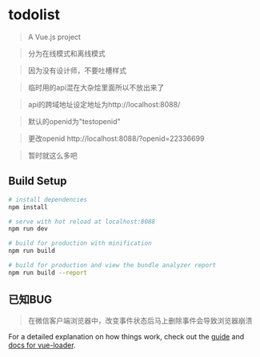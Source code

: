 # todolist

> A Vue.js project

>分为在线模式和离线模式

>因为没有设计师，不要吐槽样式

>临时用的api混在大杂烩里面所以不放出来了

>api的跨域地址设定地址为http://localhost:8088/

>默认的openid为"testopenid"

>更改openid   http://localhost:8088/?openid=22336699

>暂时就这么多吧

## Build Setup

``` bash
# install dependencies
npm install

# serve with hot reload at localhost:8088
npm run dev

# build for production with minification
npm run build

# build for production and view the bundle analyzer report
npm run build --report
```
## 已知BUG
>在微信客户端浏览器中，改变事件状态后马上删除事件会导致浏览器崩溃

For a detailed explanation on how things work, check out the [guide](http://vuejs-templates.github.io/webpack/) and [docs for vue-loader](http://vuejs.github.io/vue-loader).
